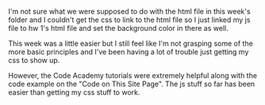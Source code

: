 I'm not sure what we were supposed to do with the html file in this week's folder and I couldn't get the css to link to the html file so I just linked my js file to hw 1's html file and set the background color in there as well.

This week was a little easier but I still feel like I'm not grasping some of the more basic principles and I've been having a lot of trouble just getting my css to show up.

However, the Code Academy tutorials were extremely helpful along with the code example on the "Code on This Site Page". The js stuff so far has been easier than getting my css stuff to work.
